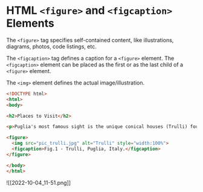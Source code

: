 # HTML `<figure>` and `<figcaption>` Elements

The `<figure>` tag specifies self-contained content, like illustrations, diagrams, photos, code listings, etc.

The `<figcaption>` tag defines a caption for a `<figure>` element. The `<figcaption>` element can be placed as the first or as the last child of a `<figure>` element.

The `<img>` element defines the actual image/illustration.

```html
<!DOCTYPE html>
<html>
<body>

<h2>Places to Visit</h2>

<p>Puglia's most famous sight is the unique conical houses (Trulli) found in the area around Alberobello, a declared UNESCO World Heritage Site.</p>

<figure>
  <img src="pic_trulli.jpg" alt="Trulli" style="width:100%">
  <figcaption>Fig.1 - Trulli, Puglia, Italy.</figcaption>
</figure>

</body>
</html>

```

![[2022-10-04_11-51.png]]



